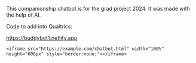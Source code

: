 This companionship chatbot is for the grad project 2024. It was made with the help of AI.


Code to add into Qualtrics:

https://buddybot1.netlify.app

`<iframe src="https://example.com/chatbot.html" width="100%" height="600px" style="border:none;"></iframe>`
